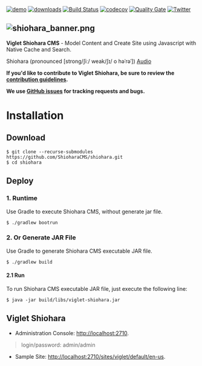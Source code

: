 [![demo](https://img.shields.io/badge/demo-try%20online-FF874B.svg)](https://demo.shiohara.org) [![downloads](https://img.shields.io/github/downloads/ShioharaCMS/shiohara/total.svg)](https://github.com/ShioharaCMS/shiohara/releases/download/v0.3.5/viglet-shiohara.jar) [![Build Status](https://travis-ci.com/ShioharaCMS/shiohara.svg?branch=master)](https://travis-ci.com/ShioharaCMS/shiohara) [![codecov](https://codecov.io/gh/ShioharaCMS/shiohara/branch/master/graph/badge.svg)](https://codecov.io/gh/ShioharaCMS/shiohara) [![Quality Gate](https://sonarcloud.io/api/project_badges/measure?project=openviglet_shiohara&metric=alert_status)](https://sonarcloud.io/dashboard/index/openviglet_shiohara)
[![Twitter](https://img.shields.io/twitter/follow/shioharacms.svg?style=social&label=Follow)](https://twitter.com/intent/follow?screen_name=shioharacms)

![shiohara_banner.png](https://shioharacms.github.io/shiohara/img/shiohara_banner.png) 
------

**Viglet Shiohara CMS** - Model Content and Create Site using Javascript with Native Cache and Search.

Shiohara (pronounced [strong/ʃiː/ weak/ʃɪ/ o həˈrəˈ]) [Audio](https://en-audio.howtopronounce.com/shiohara-in-us1-voice-7169643z7169643-s100401.mp3)

**If you'd like to contribute to Viglet Shiohara, be sure to review the [contribution
guidelines](CONTRIBUTING.md).**

**We use [GitHub issues](https://github.com/ShioharaCMS/shiohara/issues) for tracking requests and bugs.**

# Installation

## Download

```shell
$ git clone --recurse-submodules https://github.com/ShioharaCMS/shiohara.git
$ cd shiohara
```

## Deploy 

### 1. Runtime

Use Gradle to execute Shiohara CMS, without generate jar file.

```shell
$ ./gradlew bootrun
```


### 2. Or Generate JAR File

Use Gradle to generate Shiohara CMS executable JAR file.

```shell
$ ./gradlew build
```

#### 2.1 Run

To run Shiohara CMS executable JAR file, just execute the following line:

```shell
$ java -jar build/libs/viglet-shiohara.jar
```

## Viglet Shiohara
* Administration Console: [http://localhost:2710](http://localhost:2710).

> login/password: admin/admin

* Sample Site: [http://localhost:2710/sites/viglet/default/en-us](http://localhost:2710/sites/viglet/default/en-us).
